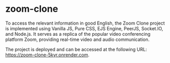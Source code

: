 ﻿# zoom-clone
To access the relevant information in good English, the Zoom Clone project is implemented using Vanilla JS, Pure CSS, EJS Engine, PeerJS, Socket.IO, and Node.js. It serves as a replica of the popular video conferencing platform Zoom, providing real-time video and audio communication.

The project is deployed and can be accessed at the following URL: https://zoom-clone-5kyr.onrender.com.
